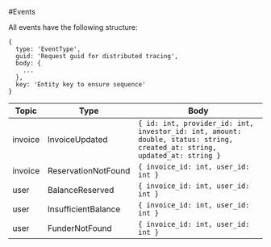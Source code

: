 #Events

All events have the following structure:

```
{
  type: 'EventType',
  guid: 'Request guid for distributed tracing',
  body: {
    ...
  },
  key: 'Entity key to ensure sequence'
}
```

| Topic | Type | Body |
| --- | --- | --- |
| invoice | InvoiceUpdated | ```{ id: int, provider_id: int, investor_id: int, amount: double, status: string, created_at: string, updated_at: string }``` |
| invoice | ReservationNotFound | ```{ invoice_id: int, user_id: int }``` |
| user | BalanceReserved | ```{ invoice_id: int, user_id: int }``` |
| user | InsufficientBalance | ```{ invoice_id: int, user_id: int }``` |
| user | FunderNotFound | ```{ invoice_id: int, user_id: int }``` |
